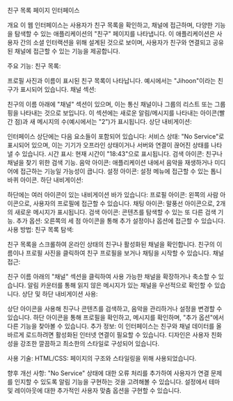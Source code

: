 친구 목록 페이지 인터페이스 

개요
이 웹 인터페이스는 사용자가 친구 목록을 확인하고, 채널에 접근하며, 다양한 기능을 탐색할 수 있는 애플리케이션의 "친구" 페이지를 나타냅니다. 이 애플리케이션은 사용자 간의 소셜 인터랙션을 위해 설계된 것으로 보이며, 사용자가 친구와 연결되고 공유된 채널에 접근할 수 있는 기능을 제공합니다.

주요 기능:
친구 목록:

프로필 사진과 이름이 표시된 친구 목록이 나타납니다. 예시에서는 "Jihoon"이라는 친구가 표시되어 있습니다.
채널 섹션:

친구의 이름 아래에 "채널" 섹션이 있으며, 이는 통신 채널이나 그룹의 리스트 또는 그룹핑을 나타내는 것으로 보입니다. 이 섹션에는 새로운 알림/메시지를 나타내는 아이콘(빨간 점)과 새 메시지의 수(예시에서는 "2")가 표시됩니다.
상단 내비게이션:

인터페이스 상단에는 다음 요소들이 포함되어 있습니다:
서비스 상태: "No Service"로 표시되어 있으며, 이는 기기가 오프라인 상태이거나 서버와 연결이 끊어진 상태를 나타낼 수 있습니다.
시간 표시: 현재 시간이 "18:43"으로 표시됩니다.
검색 아이콘: 친구나 채널을 찾기 위한 검색 기능.
음악 아이콘: 애플리케이션 내에서 음악을 재생하거나 미디어에 접근하는 기능일 가능성이 큽니다.
설정 아이콘: 설정 메뉴에 접근할 수 있는 톱니바퀴 아이콘.
하단 내비게이션:

하단에는 여러 아이콘이 있는 내비게이션 바가 있습니다:
프로필 아이콘: 왼쪽의 사람 아이콘으로, 사용자의 프로필에 접근할 수 있습니다.
채팅 아이콘: 말풍선 아이콘으로, 2개의 새로운 메시지가 표시됩니다.
검색 아이콘: 콘텐츠를 탐색할 수 있는 또 다른 검색 기능.
추가 옵션: 오른쪽의 세 점 아이콘을 통해 추가 설정이나 옵션에 접근할 수 있습니다.
사용 방법:
친구 목록 탐색:

친구 목록을 스크롤하여 온라인 상태의 친구나 활성화된 채널을 확인합니다.
친구의 이름이나 프로필 사진을 클릭하여 친구 프로필을 보거나 채팅을 시작할 수 있습니다.
채널 접근:

친구 이름 아래의 "채널" 섹션을 클릭하여 사용 가능한 채널을 확장하거나 축소할 수 있습니다.
알림 카운터를 통해 읽지 않은 메시지가 있는 채널을 우선적으로 확인할 수 있습니다.
상단 및 하단 내비게이션 사용:

상단 아이콘을 사용해 친구나 콘텐츠를 검색하고, 음악을 관리하거나 설정을 변경할 수 있습니다.
하단 아이콘을 통해 프로필을 확인하고, 메시지를 확인하며, "추가 옵션"에서 다른 기능을 찾아볼 수 있습니다.
추가 정보:
이 인터페이스는 친구와 채널 데이터를 올바르게 로드하려면 활성화된 인터넷 연결이 필요할 수 있습니다.
디자인은 사용자 친화성을 강조한 깔끔하고 최소한의 스타일로 구성되어 있습니다.

사용 기술:
HTML/CSS: 페이지의 구조와 스타일링을 위해 사용되었습니다.

향후 개선 사항:
"No Service" 상태에 대한 오류 처리를 추가하여 사용자가 연결 문제를 인지할 수 있도록 알림 기능을 구현하는 것을 고려해볼 수 있습니다.
설정에서 테마 및 레이아웃에 대한 추가적인 사용자 맞춤 옵션을 구현할 수 있습니다.

